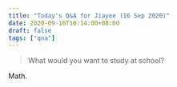 ```yaml
---
title: "Today's Q&A for Jiayee (16 Sep 2020)"
date: 2020-09-16T10:14:00+08:00
draft: false
tags: ["qna"]
---
```

> What would you want to study at school?

Math.
